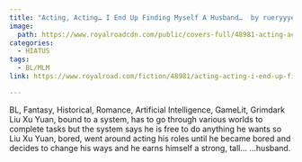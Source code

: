 ```yaml
---
title: "Acting, Acting… I End Up Finding Myself A Husband…  by rueryyye"
image:
  path: https://www.royalroadcdn.com/public/covers-full/48981-acting-acting-i-end-up-finding-myself-a-husband.jpg
categories:
  - HIATUS
tags:
  - BL/MLM
link: https://www.royalroad.com/fiction/48981/acting-acting-i-end-up-finding-myself-a-husband

---
```

BL, Fantasy, Historical, Romance, Artificial Intelligence, GameLit, Grimdark
Liu Xu Yuan, bound to a system, has to go through various worlds to complete tasks but the system says he is free to do anything he wants so Liu Xu Yuan, bored, went around acting his roles until he became bored and decides to change his ways and he earns himself a strong, tall...
...husband.

